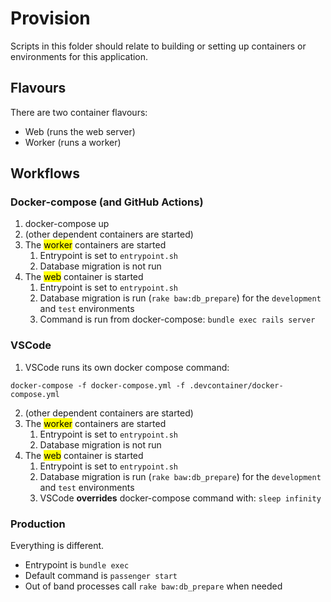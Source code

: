 # Provision

Scripts in this folder should relate to building or setting up containers
or environments for this application.

## Flavours

There are two container flavours:

- Web (runs the web server)
- Worker (runs a worker)

## Workflows

### Docker-compose (and GitHub Actions)

1. docker-compose up
2. (other dependent containers are started)
3. The <mark>worker</mark> containers are started
    1. Entrypoint is set to `entrypoint.sh`
    2. Database migration is not run
4. The <mark>web</mark> container is started
    1. Entrypoint is set to `entrypoint.sh`
    2. Database migration is run (`rake baw:db_prepare`) for the `development` and `test` environments
    3. Command is run from docker-compose: `bundle exec rails server`

### VSCode

1. VSCode runs its own docker compose command:

  `docker-compose -f docker-compose.yml -f .devcontainer/docker-compose.yml`

2. (other dependent containers are started)
3. The <mark>worker</mark> containers are started
    1. Entrypoint is set to `entrypoint.sh`
    2. Database migration is not run
4. The <mark>web</mark> container is started
    1. Entrypoint is set to `entrypoint.sh`
    2. Database migration is run (`rake baw:db_prepare`) for the `development` and `test` environments
    3. VSCode **overrides** docker-compose command with: `sleep infinity`

### Production

Everything is different.

- Entrypoint is `bundle exec`
- Default command is `passenger start`
- Out of band processes call `rake baw:db_prepare` when needed
